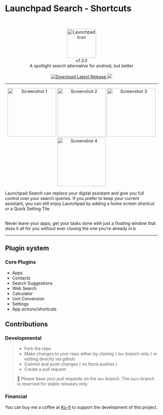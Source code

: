 
# Launchpad Search - Shortcuts
<br>
<p align="center">
    <img src="images/icon.png" alt="Launchpad Icon" width="96" height="96"><br>
    <i>v1.3.0</i><br>
    A spotlight search alternative for android, but better<br><br>
    <a href="https://github.com/jaxparrow07/launchpad-search/releases/latest">
        <img src="https://img.shields.io/github/downloads/jaxparrow07/launchpad-search/latest/total?style=for-the-badge" alt="Download Latest Release">
    </a>      
    <a href="https://ko-fi.com/devrinth">
        <img src="https://img.shields.io/badge/Buy_me_a_Kofi-donate-blue?style=for-the-badge&logo=kofi&color=%23FF6433" >
    </a>
</p>

<hr>
<p align="center">
    <img src="images/screenshots/1.png" alt="Screenshot 1" width="160">
    <img src="images/screenshots/2.png" alt="Screenshot 2" width="160">
    <img src="images/screenshots/3.png" alt="Screenshot 3" width="160">
    <img src="images/screenshots/4.png" alt="Screenshot 4" width="160">
</p>
Launchpad Search can replace your digital assistant and give you full control over your search queries. If you prefer to keep your current assistant, you can still enjoy Launchpad by adding a home screen shortcut or a Quick Setting Tile.<br><br>

Never leave your apps; get your tasks done with just a floating window that does it all for you without ever closing the one you're already in.b

<hr>

## Plugin system

### Core Plugins
* Apps
* Contacts
* Search Suggestions
* Web Search
* Calculator
* Unit Conversion
* Settings
* App actions/shortcuts

## Contributions
### Developmental
> - Fork the repo
> - Make changes to your repo either by cloning ( `dev` branch only ) or editing directly via github
> - Commit and push changes ( no force pushes )
> - Create a pull request
>   
> 📌 Please base your pull requests on the `dev` branch. The `main` branch is reserved for stable releases only.

### Financial
You can buy me a coffee at  [Ko-fi](https://ko-fi.com/devrinth) to support the development of this project.
